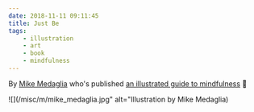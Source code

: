 ```yaml
---
date: 2018-11-11 09:11:45
title: Just Be
tags:
    - illustration
    - art
    - book
    - mindfulness
---
```


By [Mike Medaglia](https://mikemedaglia.com/about-2/) who's published [an illustrated guide to mindfulness](https://www.amazon.com/One-Year-Wiser-Illustrated-Mindfulness/dp/1910593389) 🙏

![](/misc/m/mike_medaglia.jpg" alt="Illustration by Mike Medaglia)
